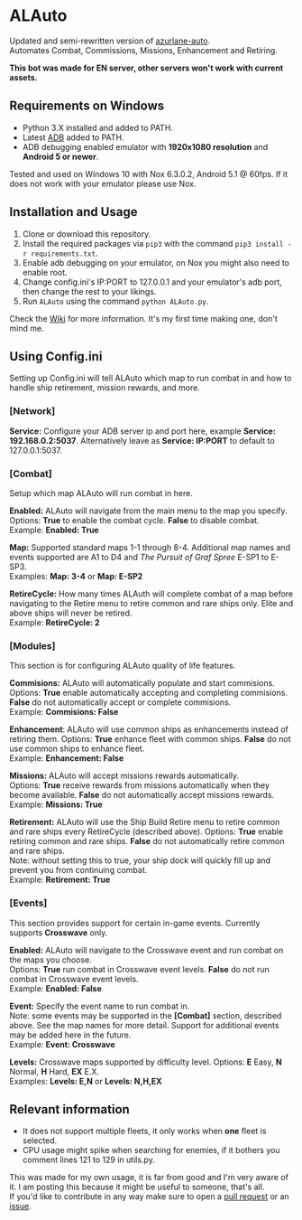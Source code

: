 # ALAuto
Updated and semi-rewritten version of [azurlane-auto](https://github.com/perryhuynh/azurlane-auto).  
Automates Combat, Commissions, Missions, Enhancement and Retiring.

**This bot was made for EN server, other servers won't work with current assets.**

## Requirements on Windows
* Python 3.X installed and added to PATH.
* Latest [ADB](https://developer.android.com/studio/releases/platform-tools) added to PATH.
* ADB debugging enabled emulator with **1920x1080 resolution** and **Android 5 or newer**.

Tested and used on Windows 10 with Nox 6.3.0.2, Android 5.1 @ 60fps. If it does not work with your emulator please use Nox.

## Installation and Usage
1. Clone or download this repository.
2. Install the required packages via `pip3` with the command `pip3 install -r requirements.txt`.
3. Enable adb debugging on your emulator, on Nox you might also need to enable root.
4. Change config.ini's IP:PORT to 127.0.0.1 and your emulator's adb port, then change the rest to your likings.
5. Run `ALAuto` using the command `python ALAuto.py`.

Check the [Wiki](https://github.com/Egoistically/ALAuto/wiki/Config.ini-and-Modules-explanation) for more information. It's my first time making one, don't mind me.  

## Using Config.ini
Setting up Config.ini will tell ALAuto which map to run combat in and how to handle ship retirement, mission rewards, and more.

### [Network]
**Service:** Configure your ADB server ip and port here, example **Service: 192.168.0.2:5037**. Alternatively leave as **Service: IP:PORT** to default to 127.0.0.1:5037.

### [Combat]
Setup which map ALAuto will run combat in here.  

**Enabled:** ALAuto will navigate from the main menu to the map you specify.  
Options: **True** to enable the combat cycle. **False** to disable combat.  
Example: **Enabled: True**

**Map:** Supported standard maps 1-1 through 8-4. Additional map names and events supported are A1 to D4 and *The Pursuit of Graf Spree* E-SP1 to E-SP3.  
Examples: **Map: 3-4** or **Map: E-SP2**  

**RetireCycle:** How many times ALAuth will complete combat of a map before navigating to the Retire menu to retire common and rare ships only. Elite and above ships will never be retired.  
Example: **RetireCycle: 2**  

### [Modules]
This section is for configuring ALAuto quality of life features.  

**Commisions:** ALAuto will automatically populate and start commisions.  
Options: **True** enable automatically accepting and completing commisions. **False** do not automatically accept or complete commisions.  
Example: **Commisions: False**

**Enhancement**: ALAuto will use common ships as enhancements instead of retiring them. Options: **True** enhance fleet with common ships. **False** do not use common ships to enhance fleet.  
Example: **Enhancement: False**

**Missions:** ALAuto will accept missions rewards automatically.  
Options: **True** receive rewards from missions automatically when they become available. **False** do not automatically accept missions rewards.  
Example: **Missions: True**

**Retirement:** ALAuto will use the Ship Build Retire menu to retire common and rare ships every RetireCycle (described above). Options: **True** enable retiring common and rare ships. **False** do not automatically retire common and rare ships.  
Note: without setting this to true, your ship dock will quickly fill up and prevent you from continuing combat.  
Example: **Retirement: True**

### [Events]
This section provides support for certain in-game events. Currently supports **Crosswave** only.  

**Enabled:** ALAuto will navigate to the Crosswave event and run combat on the maps you choose.  
Options: **True** run combat in Crosswave event levels. **False** do not run combat in Crosswave event levels.  
Example: **Enabled: False**

**Event:** Specify the event name to run combat in.  
Note: some events may be supported in the **[Combat]** section, described above. See the map names for more detail. Support for additional events may be added here in the future.  
Example: **Event: Crosswave**  

**Levels:** Crosswave maps supported by difficulty level.
Options: **E** Easy, **N** Normal, **H** Hard, **EX** E.X.  
Examples: **Levels: E,N** or **Levels: N,H,EX**  

## Relevant information
* It does not support multiple fleets, it only works when **one** fleet is selected. 
* CPU usage might spike when searching for enemies, if it bothers you comment lines 121 to 129 in utils.py.

This was made for my own usage, it is far from good and I'm very aware of it. I am posting this because it might be useful to someone, that's all.  
If you'd like to contribute in any way make sure to open a [pull request](https://github.com/Egoistically/ALAuto/pulls) or an [issue](https://github.com/Egoistically/ALAuto/issues).
